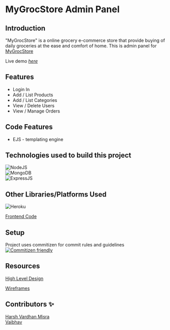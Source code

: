 # MyGrocStore Admin Panel
 

## Introduction

"MyGrocStore" is a online grocery e-commerce store that provide buying of daily groceries at the ease and comfort of home. This is admin panel for [MyGrocStore](https://goofy-swartz-a9d77f.netlify.app/)

Live demo [_here_](https://mygrocstore.herokuapp.com/)

## Features

- Login In 
- Add / List Products
- Add / List Categories
- View / Delete Users
- View / Manage Orders

## Code Features
- EJS - templating engine

## Technologies used to build this project

![NodeJS](https://img.shields.io/badge/-NodeJS-orange?style=for-the-badge&logo=appveyor)\
![MongoDB](https://img.shields.io/badge/-MongoDB-blue?style=for-the-badge&logo=appveyor)\
![ExpressJS](https://img.shields.io/badge/-Express-red?style=for-the-badge&logo=appveyor)


## Other Libraries/Platforms Used

![Heroku](https://img.shields.io/badge/Heroku-430098?style=for-the-badge&logo=heroku&logoColor=white)

[Frontend Code](https://github.com/Harshroc/mygrocstore)


## Setup

Project uses commitizen for commit rules and guidelines
[![Commitizen friendly](https://img.shields.io/badge/commitizen-friendly-brightgreen.svg)](http://commitizen.github.io/cz-cli/)

## Resources

<a href="https://drive.google.com/file/d/1ptZ6xdF6dliTyXPCT2w5qyZVbsc8RTw1/view?usp=sharing">High Level Design</a>

<a href="https://drive.google.com/file/d/1I754-2dh5xaSYEbkO3JOovXPTG4z37fa/view"> Wireframes</a>

## Contributors ✨

<a href="https://github.com/Harshroc">Harsh Vardhan Misra</a>\
<a href="https://github.com/vaibhavshettar5">Vaibhav</a>
